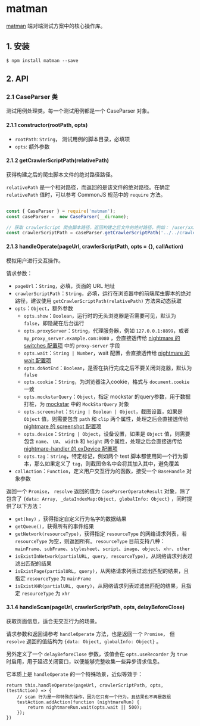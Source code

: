 # matman

[matman](https://github.com/matmanjs/matman) 端对端测试方案中的核心操作库。

## 1. 安装

```
$ npm install matman --save
```

## 2. API

### 2.1 CaseParser 类

测试用例处理类。每一个测试用例都是一个 CaseParser 对象。

#### 2.1.1 constructor(rootPath, opts)

- `rootPath`: `String`， 测试用例的脚本目录，必填项
- `opts`: 额外参数

#### 2.1.2 getCrawlerScriptPath(relativePath)

获得构建之后的爬虫脚本文件的绝对路径路径。

`relativePath` 是一个相对路径，而返回的是该文件的绝对路径。在确定 `relativePath` 值时，可以参考 CommonJS 规范中的 `require` 方法。

```javascript

const { CaseParser } = require('matman');
const caseParser =  new CaseParser(__dirname);

// 获取 crawlerScript 爬虫脚本路径，返回构建之后文件的绝对路径，例如： /user/xxx/yyy/crawlers/get-page-info
const crawlerScriptPath = caseParser.getCrawlerScriptPath('../../crawlers/get-page-info');

```

#### 2.1.3 handleOperate(pageUrl, crawlerScriptPath, opts = {}, callAction)

模拟用户进行交互操作。

请求参数：

- `pageUrl`：`String`，必填，页面的 URL 地址
- `crawlerScriptPath`：`String`，必填，运行在浏览器中的前端爬虫脚本的绝对路径，建议使用 `getCrawlerScriptPath(relativePath)` 方法来动态获取
- `opts`：`Object`，额外参数
  - `opts.show`：`Boolean`，运行时的无头浏览器是否需要可见，默认为 `false`，即隐藏在后台运行
  - `opts.proxyServer`：`String`，代理服务器，例如 `127.0.0.1:8899`，或者 `my_proxy_server.example.com:8080` ，会直接透传给 [nightmare 的 switches 配置项](https://github.com/segmentio/nightmare#switches) 中的 `proxy-server` 字段
  - `opts.wait`：`String | Number`，wait 配置，会直接透传给 [nightmare 的 wait 配置项](https://github.com/segmentio/nightmare#waitms)
  - `opts.doNotEnd`：`Boolean`，是否在执行完成之后不要关闭浏览器，默认为 `false`
  - `opts.cookie`：`String`，为浏览器注入cookie，格式与 `document.cookie` 一致
  - `opts.mockstarQuery`：`Object`，指定 mockstar 的query参数，用于数据打桩，为 [mockstar](https://www.npmjs.com/package/mockstar) 中的 `MockStarQuery` 对象
  - `opts.screenshot`：`String | Boolean | Object`，截图设置，如果是 `Object` 值，则需要包含 `path` 和 `clip` 两个属性，处理之后会直接透传给 [nightmare 的 screenshot 配置项](https://github.com/segmentio/nightmare#screenshotpath-clip)
  - `opts.device`：`String | Object`，设备设置，如果是 `Object` 值，则需要包含 `name`、 `UA`、 `width` 和 `height` 两个属性，处理之后会直接透传给 [nightmare-handler 的 exDevice 配置项](https://github.com/helinjiang/nightmare-handler/blob/HEAD/docs/exDevice.md)
  - `opts.tag`：`String`，特定标记，例如两个 test 脚本都使用同一个行为脚本，那么如果定义了 `tag`，则截图命名中会将其加入其中，避免覆盖
- `callAction`：`Function`，定义用户交互行为的函数，接受一个 `BaseHandle` 对象参数

返回一个 `Promise`， `resolve` 返回的值为 `CaseParserOperateResult` 对象，除了包含了 `{data: Array, _dataIndexMap:Object, globalInfo: Object}` ，同时提供了以下方法：

- `get(key)` ，获得指定自定义行为名字的数据结果
- `getQueue()`，获得所有的事件结果
- `getNetwork(resourceType)`，获得指定 `resourceType` 的网络请求列表，若 `resourceType` 为空，则返回所有。`resourceType` 目前支持八种：`mainFrame`、`subFrame`、`stylesheet`、`script`、`image`、`object`、`xhr`、`other`
- `isExistInNetwork(partialURL, query, resourceType)`，从网络请求列表过滤出匹配的结果
- `isExistPage(partialURL, query)`，从网络请求列表过滤出匹配的结果，且指定 `resourceType` 为 `mainFrame`
- `isExistXHR(partialURL, query)`，从网络请求列表过滤出匹配的结果，且指定 `resourceType` 为 `xhr`


#### 3.1.4 handleScan(pageUrl, crawlerScriptPath, opts, delayBeforeClose)

获取页面信息，适合无交互行为的场景。

请求参数和返回请参考 `handleOperate` 方法，也是返回一个 `Promise`， 但 `resolve` 返回的值结构为 `{data: Object, globalInfo: Object}` 。

另外定义了一个 `delayBeforeClose` 参数，该值会在 `opts.useRecorder` 为 `true` 时启用，用于延迟关闭窗口，以便能够完整收集一些异步请求信息。

它本质上是 `handleOperate` 的一个特殊场景，近似等效于：

```
return this.handleOperate(pageUrl, crawlerScriptPath, opts, (testAction) => {
    // scan 行为是一种特殊的操作，因为它只有一个行为，且结果也不再是数组
    testAction.addAction(function (nightmareRun) {
        return nightmareRun.wait(opts.wait || 500);
    });
})
```
